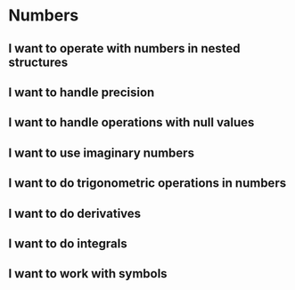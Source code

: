 # Numbers

## I want to operate with numbers in nested structures
## I want to handle precision
## I want to handle operations with null values
## I want to use imaginary numbers
## I want to do trigonometric operations in numbers
## I want to do derivatives
## I want to do integrals
## I want to work with symbols
